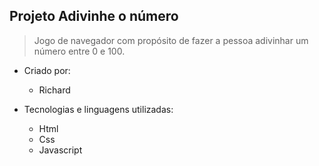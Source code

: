 ## Projeto Adivinhe o número
> Jogo de navegador com propósito de fazer a pessoa adivinhar um número entre 0 e 100.

- Criado por:

  - Richard

- Tecnologias e linguagens utilizadas:

  - Html
  - Css
  - Javascript
